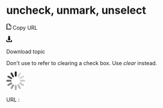 # uncheck, unmark, unselect

![Copy URL](media/uncheck-unmark-unselect/Copy.png)
Copy URL

![Download](media/uncheck-unmark-unselect/Download.png)

Download topic

Don't use to refer to clearing a check box. Use *clear* instead.

![In progress](media/uncheck-unmark-unselect/activity-large.gif)

URL :
